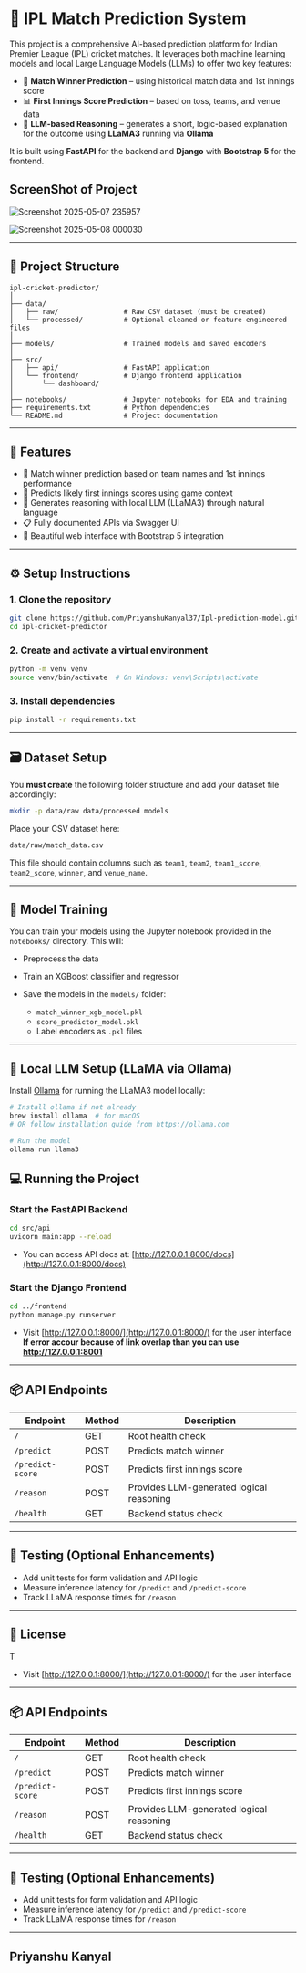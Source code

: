 # 🏏 IPL Match Prediction System

This project is a comprehensive AI-based prediction platform for Indian Premier League (IPL) cricket matches. It leverages both machine learning models and local Large Language Models (LLMs) to offer two key features:

- 🎯 **Match Winner Prediction** – using historical match data and 1st innings score  
- 📊 **First Innings Score Prediction** – based on toss, teams, and venue data  
- 🤖 **LLM-based Reasoning** – generates a short, logic-based explanation for the outcome using **LLaMA3** running via **Ollama**

It is built using **FastAPI** for the backend and **Django** with **Bootstrap 5** for the frontend.

## ScreenShot of Project

![Screenshot 2025-05-07 235957](https://github.com/user-attachments/assets/8eabb953-2a4b-4b6f-8b51-bde98bd3bc74)

![Screenshot 2025-05-08 000030](https://github.com/user-attachments/assets/5259d7bb-b69c-47a8-a7b6-83a3e35f4a73)

---

## 📁 Project Structure

```plaintext
ipl-cricket-predictor/
│
├── data/
│   ├── raw/                # Raw CSV dataset (must be created)
│   └── processed/          # Optional cleaned or feature-engineered files
│
├── models/                 # Trained models and saved encoders
│
├── src/
│   ├── api/                # FastAPI application
│   └── frontend/           # Django frontend application
│       └── dashboard/
│
├── notebooks/              # Jupyter notebooks for EDA and training
├── requirements.txt        # Python dependencies
└── README.md               # Project documentation
```

---

## 🚀 Features

* 🏏 Match winner prediction based on team names and 1st innings performance  
* 🔢 Predicts likely first innings scores using game context  
* 🤖 Generates reasoning with local LLM (LLaMA3) through natural language  
* 📋 Fully documented APIs via Swagger UI  
* 🎨 Beautiful web interface with Bootstrap 5 integration

---

## ⚙️ Setup Instructions

### 1. Clone the repository

```bash
git clone https://github.com/PriyanshuKanyal37/Ipl-prediction-model.git
cd ipl-cricket-predictor
```

### 2. Create and activate a virtual environment

```bash
python -m venv venv
source venv/bin/activate  # On Windows: venv\Scripts\activate
```

### 3. Install dependencies

```bash
pip install -r requirements.txt
```

---

## 🗃️ Dataset Setup

You **must create** the following folder structure and add your dataset file accordingly:

```bash
mkdir -p data/raw data/processed models
```

Place your CSV dataset here:

```bash
data/raw/match_data.csv
```

This file should contain columns such as `team1`, `team2`, `team1_score`, `team2_score`, `winner`, and `venue_name`.

---

## 🧠 Model Training

You can train your models using the Jupyter notebook provided in the `notebooks/` directory. This will:

* Preprocess the data  
* Train an XGBoost classifier and regressor  
* Save the models in the `models/` folder:

  * `match_winner_xgb_model.pkl`  
  * `score_predictor_model.pkl`  
  * Label encoders as `.pkl` files  

---

## 🧠 Local LLM Setup (LLaMA via Ollama)

Install [Ollama](https://ollama.com/) for running the LLaMA3 model locally:

```bash
# Install ollama if not already
brew install ollama  # for macOS
# OR follow installation guide from https://ollama.com

# Run the model
ollama run llama3
```

## 💻 Running the Project

### Start the FastAPI Backend

```bash
cd src/api
uvicorn main:app --reload
```

* You can access API docs at: [http://127.0.0.1:8000/docs](http://127.0.0.1:8000/docs)

### Start the Django Frontend

```bash
cd ../frontend
python manage.py runserver
```

* Visit [http://127.0.0.1:8000/](http://127.0.0.1:8000/) for the user interface
**If error accour because of link overlap than you can use**
**http://127.0.0.1:8001**
---



## 📦 API Endpoints

| Endpoint         | Method | Description                              |
| ---------------- | ------ | ---------------------------------------- |
| `/`              | GET    | Root health check                        |
| `/predict`       | POST   | Predicts match winner                    |
| `/predict-score` | POST   | Predicts first innings score             |
| `/reason`        | POST   | Provides LLM-generated logical reasoning |
| `/health`        | GET    | Backend status check                     |

---

## 🧪 Testing (Optional Enhancements)

* Add unit tests for form validation and API logic  
* Measure inference latency for `/predict` and `/predict-score`  
* Track LLaMA response times for `/reason`

---


## 📄 License

T
* Visit [http://127.0.0.1:8000/](http://127.0.0.1:8000/) for the user interface

---

## 📦 API Endpoints

| Endpoint         | Method | Description                              |
| ---------------- | ------ | ---------------------------------------- |
| `/`              | GET    | Root health check                        |
| `/predict`       | POST   | Predicts match winner                    |
| `/predict-score` | POST   | Predicts first innings score             |
| `/reason`        | POST   | Provides LLM-generated logical reasoning |
| `/health`        | GET    | Backend status check                     |

---

## 🧪 Testing (Optional Enhancements)

* Add unit tests for form validation and API logic  
* Measure inference latency for `/predict` and `/predict-score`  
* Track LLaMA response times for `/reason`

---

## Priyanshu Kanyal
